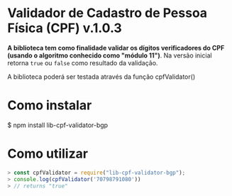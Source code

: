# Validador de Cadastro de Pessoa Física (CPF)  v.1.0.3

**A biblioteca tem como finalidade validar os dígitos verificadores do CPF (usando o algoritmo conhecido como "módulo 11")**. Na versão inicial retorna `true` ou `false` como resultado da validação.

A biblioteca poderá ser testada através da função cpfValidator()

# Como instalar
$  npm install lib-cpf-validator-bgp

# Como utilizar

```js
> const cpfValidator = require("lib-cpf-validator-bgp");
> console.log(cpfValidator('70798791080'))
> // returns "true"
```